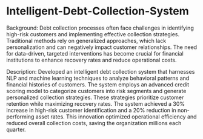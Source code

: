 # Intelligent-Debt-Collection-System
Background:
Debt collection processes often face challenges in identifying high-risk customers and implementing effective collection strategies. Traditional methods rely on generalized approaches, which lack personalization and can negatively impact customer relationships. The need for data-driven, targeted interventions has become crucial for financial institutions to enhance recovery rates and reduce operational costs.

Description:
Developed an intelligent debt collection system that harnesses NLP and machine learning techniques to analyze behavioral patterns and financial histories of customers. The system employs an advanced credit scoring model to categorize customers into risk segments and generate personalized collection strategies. These strategies prioritize customer retention while maximizing recovery rates. The system achieved a 30% increase in high-risk customer identification and a 20% reduction in non-performing asset rates. This innovation optimized operational efficiency and reduced overall collection costs, saving the organization millions each quarter.
